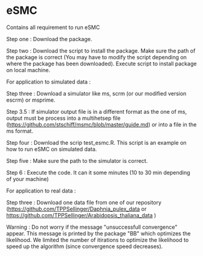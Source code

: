 # eSMC
Contains all requirement to run eSMC

Step one : Download the package.

Step two : Download the script to install the package. Make sure the path of the package is correct (You may have to modify the script depending on where the package has been downloaded). Execute script to install package on local machine.


For application to simulated data : 

Step three : Download a simulator like ms, scrm (or our modified version escrm) or msprime.

Step 3.5 : If simulator output file is in a different format as the one of ms, output must be process into a multihetsep file (https://github.com/stschiff/msmc/blob/master/guide.md) or into a file in the ms format. 

Step four : Download the scrip test_esmc.R. This script is an example on how to run eSMC on simulated data.

Step five : Make sure the path to the simulator is correct.

Step 6 : Execute the code. It can it some minutes (10 to 30 min depending of your machine)

For application to real data :

Step three : Download one data file from one of our repository (https://github.com/TPPSellinger/Daphnia_pulex_data or https://github.com/TPPSellinger/Arabidopsis_thaliana_data )




Warning : Do not worry if the message "unsuccessfull convergence" appear. This message is printed by the package "BB" which optimizes the likelihood. We limited the number of itirations to optimize the likelihood to speed up the algorithm (since convergence speed decreases). 


